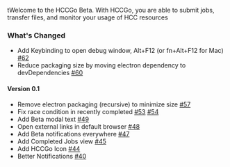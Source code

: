 tWelcome to the HCCGo Beta.  With HCCGo, you are able to submit jobs, transfer files, and monitor your usage of HCC resources

### What's Changed

* Add Keybinding to open debug window, Alt+F12 (or fn+Alt+F12 for Mac) [#62](https://github.com/unlhcc/HCCGo/pull/62)
* Reduce packaging size by moving electron dependency to devDependencies [#60](https://github.com/unlhcc/HCCGo/pull/60)

#### Version 0.1

* Remove electron packaging (recursive) to minimize size [#57](https://github.com/unlhcc/HCCGo/pull/57)
* Fix race condition in recently completed [#53](https://github.com/unlhcc/HCCGo/pull/53) [#54](https://github.com/unlhcc/HCCGo/pull/54)
* Add Beta modal text [#49](https://github.com/unlhcc/HCCGo/pull/49)
* Open external links in default browser [#48](https://github.com/unlhcc/HCCGo/pull/48) 
* Add Beta notifications everywhere [#47](https://github.com/unlhcc/HCCGo/pull/47) 
* Add Completed Jobs view [#45](https://github.com/unlhcc/HCCGo/pull/45) 
* Add HCCGo Icon [#44](https://github.com/unlhcc/HCCGo/pull/44)
* Better Notifications [#40](https://github.com/unlhcc/HCCGo/pull/40)


